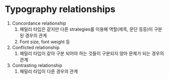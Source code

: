 # Typography relationships

1. Concordance relationship
    1. 패밀리 타입은 같지만 다른 strategies를 이용해 역할(제목, 문단 등등)이 구분된 경우의 관계
    2. Font size, font weight 등
2. Conflicted relationship
    1. 패밀리 타입이 같아 구분 되어야 하는 것들이 구분되지 않아 문제가 되는 경우의 관계
3. Contrasting relationship
    1. 패밀리 타입이 다른 경우의 관계
